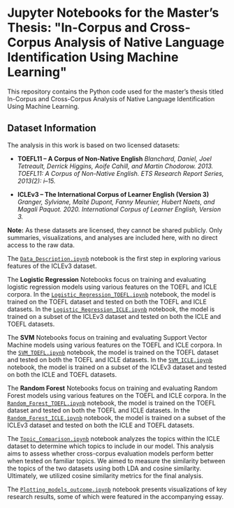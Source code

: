# **Jupyter Notebooks for the Master’s Thesis: "In-Corpus and Cross-Corpus Analysis of Native Language Identification Using Machine Learning"**
This repository contains the Python code used for the master’s thesis titled In-Corpus and Cross-Corpus Analysis of Native Language Identification Using Machine Learning.

## Dataset Information
The analysis in this work is based on two licensed datasets:

- **TOEFL11 – A Corpus of Non-Native English**
*Blanchard, Daniel, Joel Tetreault, Derrick Higgins, Aoife Cahill, and Martin Chodorow. 2013. TOEFL11: A Corpus of Non-Native English. ETS Research Report Series, 2013(2): i–15.*

- **ICLEv3 – The International Corpus of Learner English (Version 3)**
*Granger, Sylviane, Maïté Dupont, Fanny Meunier, Hubert Naets, and Magali Paquot. 2020. International Corpus of Learner English, Version 3.*

**Note:** As these datasets are licensed, they cannot be shared publicly. Only summaries, visualizations, and analyses are included here, with no direct access to the raw data.

The [`Data_Description.ipynb`](./Data_Description.ipynb) notebook is the first step in exploring various features of the ICLEv3 dataset.

The **Logistic Regression** Notebooks focus on training and evaluating logistic regression models using various features on the TOEFL and ICLE corpora. In the [`Logistic_Regression_TOEFL.ipynb`](./Logistic_Regression_TOEFL.ipynb) notebook, the model is trained on the TOEFL dataset and tested on both the TOEFL and ICLE datasets. In the [`Logistic_Regression_ICLE.ipynb`](./Logistic_Regression_ICLE.ipynb) notebook, the model is trained on a subset of the ICLEv3 dataset and tested on both the ICLE and TOEFL datasets.

The **SVM** Notebooks focus on training and evaluating Support Vector Machine models using various features on the TOEFL and ICLE corpora. In the [`SVM_TOEFL.ipynb`](./SVM_TOEFL.ipynb) notebook, the model is trained on the TOEFL dataset and tested on both the TOEFL and ICLE datasets. In the [`SVM_ICLE.ipynb`](./SVM_ICLE.ipynb) notebook, the model is trained on a subset of the ICLEv3 dataset and tested on both the ICLE and TOEFL datasets.

The **Random Forest** Notebooks focus on training and evaluating Random Forest models using various features on the TOEFL and ICLE corpora. In the [`Random_Forest_TOEFL.ipynb`](./Random_Forest_TOEFL.ipynb) notebook, the model is trained on the TOEFL dataset and tested on both the TOEFL and ICLE datasets. In the [`Random_Forest_ICLE.ipynb`](./Random_Forest_ICLE.ipynb) notebook, the model is trained on a subset of the ICLEv3 dataset and tested on both the ICLE and TOEFL datasets.

The [`Topic_Comparison.ipynb`](./Topic_Comparison.ipynb) notebook analyzes the topics within the ICLE dataset to determine which topics to include in our model. This analysis aims to assess whether cross-corpus evaluation models perform better when tested on familiar topics. We aimed to measure the similarity between the topics of the two datasets using both LDA and cosine similarity. Ultimately, we utilized cosine similarity metrics for the final analysis.

The [`Plotting_models_outcome.ipynb`](./Plotting_models_outcome.ipynb) notebook presents visualizations of key research results, some of which were featured in the accompanying essay.
